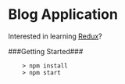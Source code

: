 # Blog Application

Interested in learning [Redux](https://www.udemy.com/react-redux/)?

###Getting Started###

```
	> npm install
	> npm start
```
